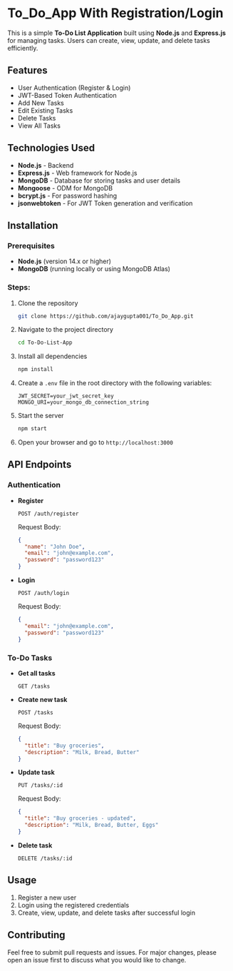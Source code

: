# To_Do_App With Registration/Login 


This is a simple **To-Do List Application** built using **Node.js** and **Express.js** for managing tasks. Users can create, view, update, and delete tasks efficiently.

## Features

- User Authentication (Register & Login)
- JWT-Based Token Authentication
- Add New Tasks
- Edit Existing Tasks
- Delete Tasks
- View All Tasks

## Technologies Used

- **Node.js** - Backend
- **Express.js** - Web framework for Node.js
- **MongoDB** - Database for storing tasks and user details
- **Mongoose** - ODM for MongoDB
- **bcrypt.js** - For password hashing
- **jsonwebtoken** - For JWT Token generation and verification

  
## Installation

### Prerequisites
- **Node.js** (version 14.x or higher)
- **MongoDB** (running locally or using MongoDB Atlas)

### Steps:

1. Clone the repository
    ```bash
    git clone https://github.com/ajaygupta001/To_Do_App.git
    ```

2. Navigate to the project directory
    ```bash
    cd To-Do-List-App
    ```

3. Install all dependencies
    ```bash
    npm install
    ```

4. Create a `.env` file in the root directory with the following variables:
    ```
    JWT_SECRET=your_jwt_secret_key
    MONGO_URI=your_mongo_db_connection_string
    ```

5. Start the server
    ```bash
    npm start
    ```

6. Open your browser and go to `http://localhost:3000`

## API Endpoints

### Authentication

- **Register**
    ```
    POST /auth/register
    ```

    Request Body:
    ```json
    {
      "name": "John Doe",
      "email": "john@example.com",
      "password": "password123"
    }
    ```

- **Login**
    ```
    POST /auth/login
    ```

    Request Body:
    ```json
    {
      "email": "john@example.com",
      "password": "password123"
    }
    ```

### To-Do Tasks

- **Get all tasks**
    ```
    GET /tasks
    ```

- **Create new task**
    ```
    POST /tasks
    ```

    Request Body:
    ```json
    {
      "title": "Buy groceries",
      "description": "Milk, Bread, Butter"
    }
    ```

- **Update task**
    ```
    PUT /tasks/:id
    ```

    Request Body:
    ```json
    {
      "title": "Buy groceries - updated",
      "description": "Milk, Bread, Butter, Eggs"
    }
    ```

- **Delete task**
    ```
    DELETE /tasks/:id
    ```

## Usage

1. Register a new user
2. Login using the registered credentials
3. Create, view, update, and delete tasks after successful login

## Contributing

Feel free to submit pull requests and issues. For major changes, please open an issue first to discuss what you would like to change.



